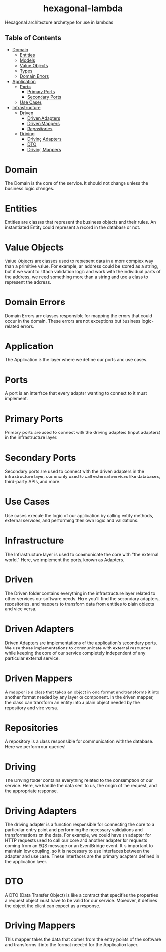 <h1 align="center"> hexagonal-lambda </h1>
Hexagonal architecture archetype for use in lambdas

## Table of Contents
- [Domain](#Domain)
    - [Entities](#Entities)
    - [Models](#Models)
    - [Value Objects](#ValueObjects)
    - [Types](#Types)
    - [Domain Errors](#DomainErrors)
- [Application](#Application)
    - [Ports](#Ports)
        - [Primary Ports](#PrimaryPorts)
        - [Secondary Ports](#SecondaryPorts)
    - [Use Cases](#UseCases)
- [Infrastructure](#Infrastructure)
    - [Driven](#Driven)
        - [Driven Adapters](#drivenAdapters)
        - [Driven Mappers](#DrivenMappers)
        - [Repositories](#Repositories)
    - [Driving](#Driving)
        - [Driving Adapters](#DrivingAdapters)
        - [DTO](#DTO)
        - [Driving Mappers](#DrivingMappers)

# Domain
The Domain is the core of the service. It should not change unless the business logic changes.

# Entities
Entities are classes that represent the business objects and their rules. An instantiated Entity could represent a record in the database or not.

# Value Objects
Value Objects are classes used to represent data in a more complex way than a primitive value. For example, an address could be stored as a string, but if we want to attach validation logic and work with the individual parts of the address, we need something more than a string and use a class to represent the address.

# Domain Errors
Domain Errors are classes responsible for mapping the errors that could occur in the domain. These errors are not exceptions but business logic-related errors.

# Application
The Application is the layer where we define our ports and use cases.

# Ports
A port is an interface that every adapter wanting to connect to it must implement.

# Primary Ports
Primary ports are used to connect with the driving adapters (input adapters) in the infrastructure layer.

# Secondary Ports
Secondary ports are used to connect with the driven adapters in the infrastructure layer, commonly used to call external services like databases, third-party APIs, and more.

# Use Cases
Use cases execute the logic of our application by calling entity methods, external services, and performing their own logic and validations.

# Infrastructure
The Infrastructure layer is used to communicate the core with "the external world." Here, we implement the ports, known as Adapters.

# Driven
The Driven folder contains everything in the infrastructure layer related to other services our software needs. Here you'll find the secondary adapters, repositories, and mappers to transform data from entities to plain objects and vice versa.

# Driven Adapters
Driven Adapters are implementations of the application's secondary ports. We use these implementations to communicate with external resources while keeping the core of our service completely independent of any particular external service.

# Driven Mappers
A mapper is a class that takes an object in one format and transforms it into another format needed by any layer or component. In the driven mapper, the class can transform an entity into a plain object needed by the repository and vice versa.

# Repositories
A repository is a class responsible for communication with the database. Here we perform our queries!

# Driving
The Driving folder contains everything related to the consumption of our service. Here, we handle the data sent to us, the origin of the request, and the appropriate response.

# Driving Adapters
The driving adapter is a function responsible for connecting the core to a particular entry point and performing the necessary validations and transformations on the data. For example, we could have an adapter for HTTP requests used to call our core and another adapter for requests coming from an SQS message or an EventBridge event. It is important to maintain low coupling, so it is necessary to use interfaces between the adapter and use case. These interfaces are the primary adapters defined in the application layer.

# DTO
A DTO (Data Transfer Object) is like a contract that specifies the properties a request object must have to be valid for our service. Moreover, it defines the object the client can expect as a response.

# Driving Mappers
This mapper takes the data that comes from the entry points of the software and transforms it into the format needed for the Application layer.
